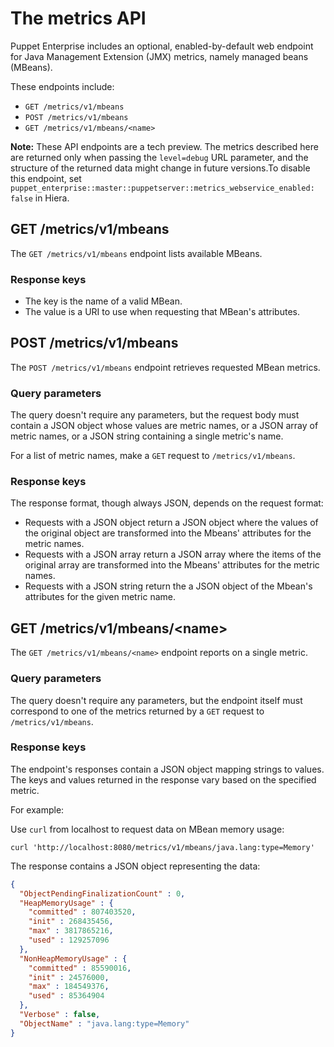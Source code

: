 # The metrics API

Puppet Enterprise includes an optional, enabled-by-default web endpoint for Java Management Extension \(JMX\) metrics, namely managed beans \(MBeans\).

These endpoints include:

-   `GET /metrics/v1/mbeans`
-   `POST /metrics/v1/mbeans`
-   `GET /metrics/v1/mbeans/<name>`

**Note:** These API endpoints are a tech preview. The metrics described here are returned only when passing the `level=debug` URL parameter, and the structure of the returned data might change in future versions.To disable this endpoint, set `puppet_enterprise::master::puppetserver::metrics_webservice_enabled: false` in Hiera.

## GET /metrics/v1/mbeans

The `GET /metrics/v1/mbeans` endpoint lists available MBeans.

### Response keys

-   The key is the name of a valid MBean.
-   The value is a URI to use when requesting that MBean's attributes.

## POST /metrics/v1/mbeans

The `POST /metrics/v1/mbeans` endpoint retrieves requested MBean metrics.

### Query parameters

The query doesn't require any parameters, but the request body must contain a JSON object whose values are metric names, or a JSON array of metric names, or a JSON string containing a single metric's name.

For a list of metric names, make a `GET` request to `/metrics/v1/mbeans`.

### Response keys

The response format, though always JSON, depends on the request format:

-   Requests with a JSON object return a JSON object where the values of the original object are transformed into the Mbeans' attributes for the metric names.
-   Requests with a JSON array return a JSON array where the items of the original array are transformed into the Mbeans' attributes for the metric names.
-   Requests with a JSON string return the a JSON object of the Mbean's attributes for the given metric name.

## GET /metrics/v1/mbeans/<name\>

The `GET /metrics/v1/mbeans/<name>` endpoint reports on a single metric.

### Query parameters

The query doesn't require any parameters, but the endpoint itself must correspond to one of the metrics returned by a `GET` request to `/metrics/v1/mbeans`.

### Response keys

The endpoint's responses contain a JSON object mapping strings to values. The keys and values returned in the response vary based on the specified metric.

For example:

Use `curl` from localhost to request data on MBean memory usage:

```
curl 'http://localhost:8080/metrics/v1/mbeans/java.lang:type=Memory'
```

The response contains a JSON object representing the data:

```json
{
  "ObjectPendingFinalizationCount" : 0,
  "HeapMemoryUsage" : {
    "committed" : 807403520,
    "init" : 268435456,
    "max" : 3817865216,
    "used" : 129257096
  },
  "NonHeapMemoryUsage" : {
    "committed" : 85590016,
    "init" : 24576000,
    "max" : 184549376,
    "used" : 85364904
  },
  "Verbose" : false,
  "ObjectName" : "java.lang:type=Memory"
}
```

